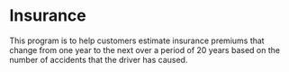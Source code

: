 # Insurance
This program is to help customers estimate insurance premiums that change from one year to the next over a period of 20 years based on the number of accidents that the driver has caused. 
